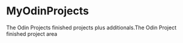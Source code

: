 # MyOdinProjects
The Odin Projects finished projects plus additionals.The Odin Project finished project area
